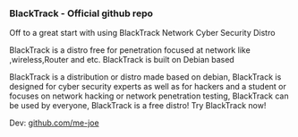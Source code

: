### BlackTrack - Official github repo

Off to a great start with using BlackTrack
Network Cyber Security Distro

BlackTrack is a distro free for penetration focused at network like ,wireless,Router and etc.
BlackTrack is built on Debian based 

BlackTrack is a distribution or distro made based on debian, BlackTrack is designed for cyber security experts as well as for hackers and a student or focuses on network hacking or network penetration testing, BlackTrack can be used by everyone, BlackTrack is a free distro! Try BlackTrack now!

Dev:  [github.com/me-joe](Joe)
